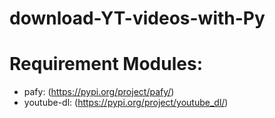 # download-YT-videos-with-Py

# Requirement Modules:
  - pafy:       (https://pypi.org/project/pafy/)
  - youtube-dl: (https://pypi.org/project/youtube_dl/)
